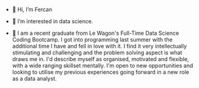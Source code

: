 - 👋 Hi, I’m Fercan

- 👀 I’m interested in data science.

- 🌱 I am a recent graduate from Le Wagon's Full-Time Data Science Coding Bootcamp. I got into programming last summer with the additional time I have and fell in love with it. I find it very intellectually stimulating and challenging and the problem solving aspect is what draws me in. I'd describe myself as organised, motivated and flexible, with a wide ranging skillset mentally. I'm open to new opportunities and looking to utilise my previous experiences going forward in a new role as a data analyst.


